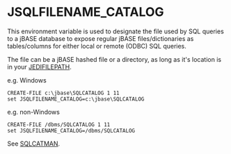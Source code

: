 # JSQLFILENAME_CATALOG

<PageHeader />

This environment variable is used to designate the file used by SQL queries to a jBASE database to expose regular jBASE files/dictionaries as tables/columns for either local or remote (ODBC) SQL queries.

The file can be a jBASE hashed file or a directory, as long as it's location is in your [JEDIFILEPATH](./../jedifilepath).

e.g. Windows

```
CREATE-FILE c:\jbase\SQLCATALOG 1 11
set JSQLFILENAME_CATALOG=c:\jbase\SQLCATALOG
```

e.g. non-Windows

```
CREATE-FILE /dbms/SQLCATALOG 1 11
set JSQLFILENAME_CATALOG=/dbms/SQLCATALOG
```

See [SQLCATMAN](./../../administration/utilities/sqlcatman).
